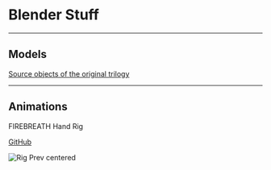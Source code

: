 # Blender Stuff

___

## Models

[Source objects of the original trilogy](https://rutracker.org/forum/viewtopic.php?t=4008371)

___

## Animations

FIREBREATH Hand Rig

[GitHub](https://github.com/firebreath1001/Stalker-Hand-Rig)

![Rig Prev centered](resources-images/FIREBREATH_rig_preview.png)